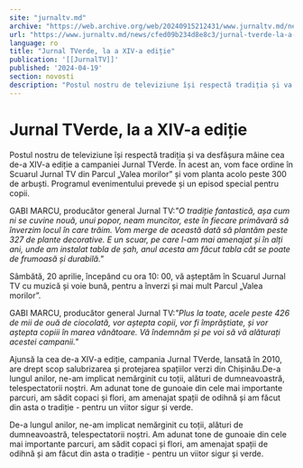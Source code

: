```yaml
---
site: "jurnaltv.md"
archive: "https://web.archive.org/web/20240915212431/www.jurnaltv.md/news/cfed09b234d8e8c3/jurnal-tverde-la-a-xiv-a-editie.html"
url: "https://www.jurnaltv.md/news/cfed09b234d8e8c3/jurnal-tverde-la-a-xiv-a-editie.html"
language: ro
title: "Jurnal TVerde, la a XIV-a ediție"
publication: '[[JurnalTV]]'
published: '2024-04-19'
section: novosti
description: "Postul nostru de televiziune își respectă tradiția și va desfășura mâine cea de-a XIV-a ediție a campaniei Jurnal TVerde. În acest an, vom face ordine în Scuarul Jurnal TV din Parcul „Valea morilor” și vom planta acolo peste 300 de arbuști. Programul evenimentului prevede și un episod special pentru copii."
---
```


# Jurnal TVerde, la a XIV-a ediție

Postul nostru de televiziune își respectă tradiția și va desfășura mâine cea de-a XIV-a ediție a campaniei Jurnal TVerde. În acest an, vom face ordine în Scuarul Jurnal TV din Parcul „Valea morilor” și vom planta acolo peste 300 de arbuști. Programul evenimentului prevede și un episod special pentru copii.

GABI MARCU, producător general Jurnal TV:*"O tradiție fantastică, așa cum ni se cuvine nouă, unui popor, neam muncitor, este în fiecare primăvară să înverzim locul în care trăim. Vom merge de această dată să plantăm peste 327 de plante decorative. E un scuar, pe care l-am mai amenajat și în alți ani, unde am instalat tabla de șah, anul acesta am făcut tabla cât se poate de frumoasă și durabilă."*

Sâmbătă, 20 aprilie, începând cu ora 10: 00, vă așteptăm în Scuarul Jurnal TV cu muzică și voie bună, pentru a înverzi și mai mult Parcul „Valea morilor”.

GABI MARCU, producător general Jurnal TV:*"Plus la toate, acele peste 426 de mii de ouă de ciocolată, vor aștepta copii, vor fi împrăștiate, și vor aștepta copiii în marea vânătoare. Vă îndemnăm și pe voi să vă alăturați acestei campanii."*

Ajunsă la cea de-a XIV-a ediție, campania Jurnal TVerde, lansată în 2010, are drept scop salubrizarea și protejarea spațiilor verzi din Chișinău.De-a lungul anilor, ne-am implicat nemărginit cu toții, alături de dumneavoastră, telespectatorii noștri. Am adunat tone de gunoaie din cele mai importante parcuri, am sădit copaci și flori, am amenajat spații de odihnă și am făcut din asta o tradiție - pentru un viitor sigur și verde.

De-a lungul anilor, ne-am implicat nemărginit cu toții, alături de dumneavoastră, telespectatorii noștri. Am adunat tone de gunoaie din cele mai importante parcuri, am sădit copaci și flori, am amenajat spații de odihnă și am făcut din asta o tradiție - pentru un viitor sigur și verde.